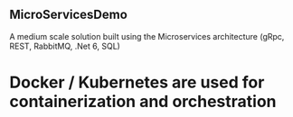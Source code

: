 ## MicroServicesDemo
A medium scale solution built using the Microservices architecture (gRpc, REST, RabbitMQ, .Net 6, SQL)
# Docker / Kubernetes are used for containerization and orchestration
